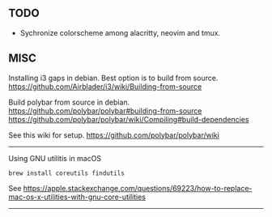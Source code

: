 TODO
----

* Sychronize colorscheme among alacritty, neovim and tmux.


MISC
----

Installing i3 gaps in debian. Best option is to build from source.
https://github.com/Airblader/i3/wiki/Building-from-source

Build polybar from source in debian.
https://github.com/polybar/polybar#building-from-source
https://github.com/polybar/polybar/wiki/Compiling#build-dependencies

See this wiki for setup.
https://github.com/polybar/polybar/wiki

---

Using GNU utilitis in macOS

```
brew install coreutils findutils
```
See https://apple.stackexchange.com/questions/69223/how-to-replace-mac-os-x-utilities-with-gnu-core-utilities

---
